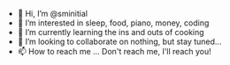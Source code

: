 - 👋 Hi, I’m @sminitial
- 👀 I’m interested in sleep, food, piano, money, coding
- 🌱 I’m currently learning the ins and outs of cooking 
- 💞️ I’m looking to collaborate on nothing, but stay tuned...
- 📫 How to reach me ... Don't reach me, I'll reach you! 

<!---
sminitial/sminitial is a ✨ special ✨ repository because its `README.md` (this file) appears on your GitHub profile.
You can click the Preview link to take a look at your changes.
--->
